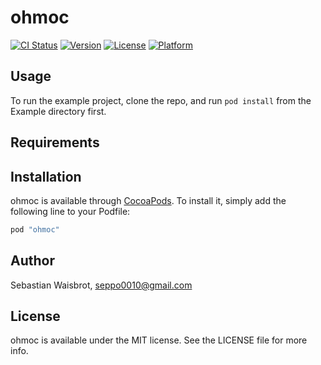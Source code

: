 # ohmoc

[![CI Status](http://img.shields.io/travis/seppo0010/ohmoc.svg?style=flat)](https://travis-ci.org/seppo0010/ohmoc)
[![Version](https://img.shields.io/cocoapods/v/ohmoc.svg?style=flat)](http://cocoapods.org/pods/ohmoc)
[![License](https://img.shields.io/cocoapods/l/ohmoc.svg?style=flat)](http://cocoapods.org/pods/ohmoc)
[![Platform](https://img.shields.io/cocoapods/p/ohmoc.svg?style=flat)](http://cocoapods.org/pods/ohmoc)

## Usage

To run the example project, clone the repo, and run `pod install` from the Example directory first.

## Requirements

## Installation

ohmoc is available through [CocoaPods](http://cocoapods.org). To install
it, simply add the following line to your Podfile:

```ruby
pod "ohmoc"
```

## Author

Sebastian Waisbrot, seppo0010@gmail.com

## License

ohmoc is available under the MIT license. See the LICENSE file for more info.
